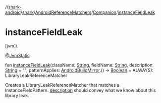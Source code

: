 //[shark-android](../../../../index.md)/[shark](../../index.md)/[AndroidReferenceMatchers](../index.md)/[Companion](index.md)/[instanceFieldLeak](instance-field-leak.md)

# instanceFieldLeak

[jvm]\

@[JvmStatic](https://kotlinlang.org/api/latest/jvm/stdlib/kotlin.jvm/-jvm-static/index.html)

fun [instanceFieldLeak](instance-field-leak.md)(className: [String](https://kotlinlang.org/api/latest/jvm/stdlib/kotlin/-string/index.html), fieldName: [String](https://kotlinlang.org/api/latest/jvm/stdlib/kotlin/-string/index.html), description: [String](https://kotlinlang.org/api/latest/jvm/stdlib/kotlin/-string/index.html) = "", patternApplies: [AndroidBuildMirror](../../-android-build-mirror/index.md).() -&gt; [Boolean](https://kotlinlang.org/api/latest/jvm/stdlib/kotlin/-boolean/index.html) = ALWAYS): LibraryLeakReferenceMatcher

Creates a LibraryLeakReferenceMatcher that matches a InstanceFieldPattern. [description](instance-field-leak.md) should convey what we know about this library leak.
